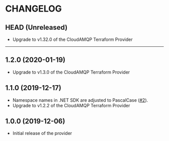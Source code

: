CHANGELOG
=========

## HEAD (Unreleased)
* Upgrade to v1.32.0 of the CloudAMQP Terraform Provider

---

## 1.2.0 (2020-01-19)
* Upgrade to v1.3.0 of the CloudAMQP Terraform Provider

## 1.1.0 (2019-12-17)
* Namespace names in .NET SDK are adjusted to PascalCase
([#2](https://github.com/pulumi/pulumi-cloudamqp/pull/2)).
* Upgrade to v1.2.2 of the CloudAMQP Terraform Provider

## 1.0.0 (2019-12-06)
* Initial release of the provider
